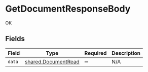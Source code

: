 # GetDocumentResponseBody

OK


## Fields

| Field                                                             | Type                                                              | Required                                                          | Description                                                       |
| ----------------------------------------------------------------- | ----------------------------------------------------------------- | ----------------------------------------------------------------- | ----------------------------------------------------------------- |
| `data`                                                            | [shared.DocumentRead](../../../sdk/models/shared/documentread.md) | :heavy_minus_sign:                                                | N/A                                                               |